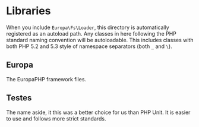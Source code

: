 Libraries
=========

When you include `Europa\Fs\Loader`, this directory is automatically registered as an autoload path. Any classes in here following the PHP standard naming convention will be autoloadable. This includes classes with both PHP 5.2 and 5.3 style of namespace separators (both `_` and `\`).

Europa
------

The EuropaPHP framework files.

Testes
------

The name aside, it this was a better choice for us than PHP Unit. It is easier to use and follows more strict standards.